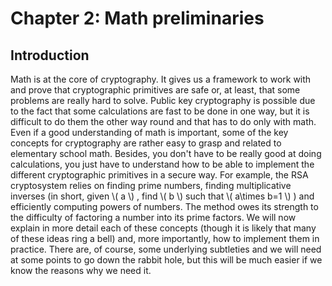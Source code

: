 # Chapter 2: Math preliminaries

## Introduction

Math is at the core of cryptography. It gives us a framework to work with and prove that cryptographic primitives are safe or, at least, that some problems are really hard to solve. Public key cryptography is possible due to the fact that some calculations are fast to be done in one way, but it is difficult to do them the other way round and that has to do only with math. Even if a good understanding of math is important, some of the key concepts for cryptography are rather easy to grasp and related to elementary school math. Besides, you don't have to be really good at doing calculations, you just have to understand how to be able to implement the different cryptographic primitives in a secure way. For example, the RSA cryptosystem relies on finding prime numbers, finding multiplicative inverses (in short, given \\( a \\) , find \\( b \\)  such that \\( a\times b=1 \\) ) and efficiently computing powers of numbers. The method owes its strength to the difficulty of factoring a number into its prime factors. We will now explain in more detail each of these concepts (though it is likely that many of these ideas ring a bell) and, more importantly, how to implement them in practice. There are, of course, some underlying subtleties and we will need at some points to go down the rabbit hole, but this will be much easier if we know the reasons why we need it.
